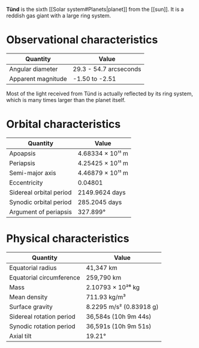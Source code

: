 **Tünd** is the sixth [[Solar system#Planets|planet]] from the [[sun]]. It is a reddish gas giant with a large ring system.
# Observational characteristics
| Quantity           | Value                  |
| ------------------ | ---------------------- |
| Angular diameter   | 29.3 - 54.7 arcseconds |
| Apparent magnitude | -1.50 to -2.51         |

Most of the light received from Tünd is actually reflected by its ring system, which is many times larger than the planet itself.
# Orbital characteristics
| Quantity                | Value            |
| ----------------------- | ---------------- |
| Apoapsis                | 4.68334 × 10¹¹ m |
| Periapsis               | 4.25425 × 10¹¹ m |
| Semi-major axis         | 4.46879 × 10¹¹ m |
| Eccentricity            | 0.04801          |
| Sidereal orbital period | 2149.9624 days   |
| Synodic orbital period  | 285.2045 days    |
| Argument of periapsis   | 327.899°         |
# Physical characteristics
| Quantity                 | Value                   |
| ------------------------ | ----------------------- |
| Equatorial radius        | 41,347 km               |
| Equatorial circumference | 259,790 km              |
| Mass                     | 2.10793 × 10²⁶ kg       |
| Mean density             | 711.93 kg/m³            |
| Surface gravity          | 8.2295 m/s² (0.83918 g) |
| Sidereal rotation period | 36,584s (10h 9m 44s)    |
| Synodic rotation period  | 36,591s (10h 9m 51s)    |
| Axial tilt               | 19.21°                  |